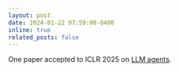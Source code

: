 ```yaml
---
layout: post
date: 2024-01-22 07:59:00-0400
inline: true
related_posts: false
---
```


One paper accepted to ICLR 2025 on [LLM agents](https://arxiv.org/abs/2403.16843).